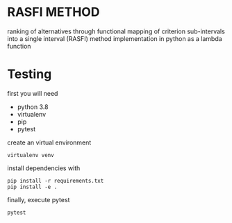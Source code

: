 # RASFI METHOD
ranking of alternatives through functional mapping of criterion sub-intervals into a single interval (RASFI) method implementation in python as a lambda function

# Testing
first you will need
- python 3.8
- virtualenv
- pip
- pytest


create an virtual environment

```
virtualenv venv
```

install dependencies with

```
pip install -r requirements.txt
pip install -e .
```

finally, execute pytest

```
pytest
```
